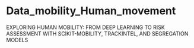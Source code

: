 # Data_mobility_Human_movement
EXPLORING HUMAN MOBILITY: FROM DEEP LEARNING TO RISK ASSESSMENT WITH SCIKIT-MOBILITY, TRACKINTEL, AND SEGREGATION MODELS
